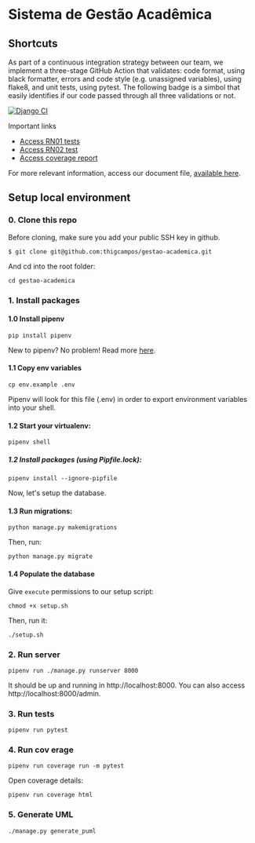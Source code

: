 # Sistema de Gestão Acadêmica

## Shortcuts
As part of a continuous integration strategy between our team, we implement a three-stage GitHub Action that validates: code format, using black formatter, errors and code style (e.g. unassigned variables), using flake8, and unit tests, using pytest. The following badge is a simbol that easily identifies if our code passed through all three validations or not.

[![Django CI](https://github.com/thigcampos/gestao-academica/actions/workflows/django.yml/badge.svg)](https://github.com/thigcampos/gestao-academica/actions/workflows/django.yml)

Important links
- [Access RN01 tests](https://github.com/thigcampos/gestao-academica/blob/837a970028bac04d98bb00752e189d34e2f321b7/gestaoacademica/tests/test_views.py#L105)
- [Access RN02 test](https://github.com/thigcampos/gestao-academica/blob/837a970028bac04d98bb00752e189d34e2f321b7/gestaoacademica/tests/test_views.py#L223)
- [Access coverage report](https://github.com/thigcampos/gestao-academica/blob/main/report.txt)

For more relevant information, access our document file, [available here](https://docs.google.com/document/d/1wjidif7AT5nD9yiiaksyZcpWJWkPXzqrcJdchuTGczU/edit?usp=sharing).

## Setup local environment
### 0. Clone this repo
Before cloning, make sure you add your public SSH key in github.
```
$ git clone git@github.com:thigcampos/gestao-academica.git
```
And cd into the root folder:
```
cd gestao-academica
```

### 1. Install packages
#### 1.0 Install pipenv
```
pip install pipenv
```
New to pipenv? No problem! Read more [here](https://realpython.com/pipenv-guide/).

#### 1.1 Copy env variables
```
cp env.example .env
```
Pipenv will look for this file (.env) in order to export environment variables into your shell.

#### 1.2 Start your virtualenv:
```
pipenv shell
```

#####  1.2 Install packages (using Pipfile.lock):
```
pipenv install --ignore-pipfile
```
Now, let's setup the database.

#### 1.3 Run migrations:
```
python manage.py makemigrations
```

Then, run:

```
python manage.py migrate
```

#### 1.4 Populate the database
Give `execute` permissions to our setup script:
```
chmod +x setup.sh
```

Then, run it:
```
./setup.sh
```
### 2. Run server
```
pipenv run ./manage.py runserver 8000
```
It should be up and running in http://localhost:8000.
You can also access http://localhost:8000/admin.

### 3. Run tests
```
pipenv run pytest
```

### 4. Run cov erage
```
pipenv run coverage run -m pytest
```

Open coverage details:
```
pipenv run coverage html
```

### 5. Generate UML 
```
./manage.py generate_puml
```
